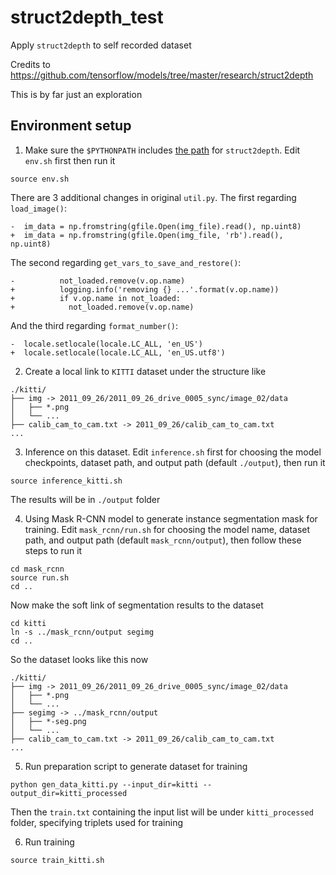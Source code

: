 # struct2depth_test
Apply `struct2depth` to self recorded dataset

Credits to https://github.com/tensorflow/models/tree/master/research/struct2depth

This is by far just an exploration

## Environment setup
1. Make sure the `$PYTHONPATH` includes 
[the path](https://github.com/tensorflow/models/tree/master/research/struct2depth)
for `struct2depth`.
Edit `env.sh` first then run it
```
source env.sh
```
There are 3 additional changes in original `util.py`. The first regarding `load_image()`:
```
-  im_data = np.fromstring(gfile.Open(img_file).read(), np.uint8)
+  im_data = np.fromstring(gfile.Open(img_file, 'rb').read(), np.uint8)
```
The second regarding `get_vars_to_save_and_restore()`:
```
-          not_loaded.remove(v.op.name)
+          logging.info('removing {} ...'.format(v.op.name))
+          if v.op.name in not_loaded:
+            not_loaded.remove(v.op.name)
```
And the third regarding `format_number()`:
```
-  locale.setlocale(locale.LC_ALL, 'en_US')
+  locale.setlocale(locale.LC_ALL, 'en_US.utf8')
```

2. Create a local link to `KITTI` dataset under the structure like
```
./kitti/
├── img -> 2011_09_26/2011_09_26_drive_0005_sync/image_02/data
│   ├── *.png
│   └── ...
├── calib_cam_to_cam.txt -> 2011_09_26/calib_cam_to_cam.txt
...
```

3. Inference on this dataset.
Edit `inference.sh` first for choosing the model checkpoints,
dataset path, and output path (default `./output`),
then run it
```
source inference_kitti.sh
```
The results will be in `./output` folder

4. Using Mask R-CNN model to generate instance segmentation mask for training.
Edit `mask_rcnn/run.sh` for choosing the model name,
dataset path, and output path (default `mask_rcnn/output`),
then follow these steps to run it
```
cd mask_rcnn
source run.sh
cd ..
```
Now make the soft link of segmentation results to the dataset
```
cd kitti
ln -s ../mask_rcnn/output segimg
cd ..
```
So the dataset looks like this now
```
./kitti/
├── img -> 2011_09_26/2011_09_26_drive_0005_sync/image_02/data
│   ├── *.png
│   └── ...
├── segimg -> ../mask_rcnn/output
│   ├── *-seg.png
│   └── ...
├── calib_cam_to_cam.txt -> 2011_09_26/calib_cam_to_cam.txt
...
```

5. Run preparation script to generate dataset for training
```
python gen_data_kitti.py --input_dir=kitti --output_dir=kitti_processed
```
Then the `train.txt` containing the input list will be under `kitti_processed` folder, specifying triplets used for training

6. Run training
```
source train_kitti.sh
```
